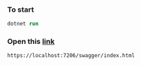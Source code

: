 ### To start

```ps
dotnet run
```

### Open this [link](https://localhost:7206/swagger/index.html)

```http
https://localhost:7206/swagger/index.html
```